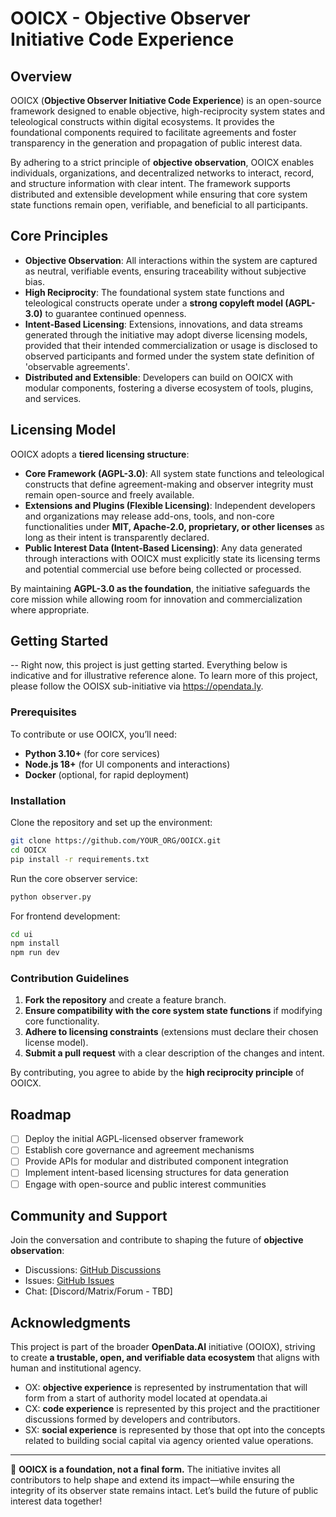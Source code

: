 # OOICX - Objective Observer Initiative Code Experience

## Overview

OOICX (**Objective Observer Initiative Code Experience**) is an open-source framework designed to enable objective, high-reciprocity system states and teleological constructs within digital ecosystems. It provides the foundational components required to facilitate agreements and foster transparency in the generation and propagation of public interest data.

By adhering to a strict principle of **objective observation**, OOICX enables individuals, organizations, and decentralized networks to interact, record, and structure information with clear intent. The framework supports distributed and extensible development while ensuring that core system state functions remain open, verifiable, and beneficial to all participants.

## Core Principles

- **Objective Observation**: All interactions within the system are captured as neutral, verifiable events, ensuring traceability without subjective bias.
- **High Reciprocity**: The foundational system state functions and teleological constructs operate under a **strong copyleft model (AGPL-3.0)** to guarantee continued openness.
- **Intent-Based Licensing**: Extensions, innovations, and data streams generated through the initiative may adopt diverse licensing models, provided that their intended commercialization or usage is disclosed to observed participants and formed under the system state definition of 'observable agreements'.
- **Distributed and Extensible**: Developers can build on OOICX with modular components, fostering a diverse ecosystem of tools, plugins, and services.

## Licensing Model

OOICX adopts a **tiered licensing structure**:

- **Core Framework (AGPL-3.0)**: All system state functions and teleological constructs that define agreement-making and observer integrity must remain open-source and freely available.
- **Extensions and Plugins (Flexible Licensing)**: Independent developers and organizations may release add-ons, tools, and non-core functionalities under **MIT, Apache-2.0, proprietary, or other licenses** as long as their intent is transparently declared.
- **Public Interest Data (Intent-Based Licensing)**: Any data generated through interactions with OOICX must explicitly state its licensing terms and potential commercial use before being collected or processed.

By maintaining **AGPL-3.0 as the foundation**, the initiative safeguards the core mission while allowing room for innovation and commercialization where appropriate.

## Getting Started

-- Right now, this project is just getting started. Everything below is indicative and for illustrative reference alone. To learn more of this project, please follow the OOISX sub-initiative via https://opendata.ly.

### Prerequisites

To contribute or use OOICX, you’ll need:
- **Python 3.10+** (for core services)
- **Node.js 18+** (for UI components and interactions)
- **Docker** (optional, for rapid deployment)

### Installation

Clone the repository and set up the environment:

```sh
git clone https://github.com/YOUR_ORG/OOICX.git
cd OOICX
pip install -r requirements.txt
```

Run the core observer service:

```sh
python observer.py
```

For frontend development:

```sh
cd ui
npm install
npm run dev
```

### Contribution Guidelines

1. **Fork the repository** and create a feature branch.
2. **Ensure compatibility with the core system state functions** if modifying core functionality.
3. **Adhere to licensing constraints** (extensions must declare their chosen license model).
4. **Submit a pull request** with a clear description of the changes and intent.

By contributing, you agree to abide by the **high reciprocity principle** of OOICX.

## Roadmap

- [ ] Deploy the initial AGPL-licensed observer framework
- [ ] Establish core governance and agreement mechanisms
- [ ] Provide APIs for modular and distributed component integration
- [ ] Implement intent-based licensing structures for data generation
- [ ] Engage with open-source and public interest communities

## Community and Support

Join the conversation and contribute to shaping the future of **objective observation**:
- Discussions: [GitHub Discussions](https://github.com/YOUR_ORG/OOICX/discussions)
- Issues: [GitHub Issues](https://github.com/YOUR_ORG/OOICX/issues)
- Chat: [Discord/Matrix/Forum - TBD]

## Acknowledgments

This project is part of the broader **OpenData.AI** initiative (OOIOX), striving to create **a trustable, open, and verifiable data ecosystem** that aligns with human and institutional agency.

- OX: **objective experience** is represented by instrumentation that will form from a start of authority model located at opendata.ai
- CX: **code experience** is represented by this project and the practitioner discussions formed by developers and contributors.
- SX: **social experience** is represented by those that opt into the concepts related to building social capital via agency oriented value operations.

---

🚀 **OOICX is a foundation, not a final form.** The initiative invites all contributors to help shape and extend its impact—while ensuring the integrity of its observer state remains intact. Let’s build the future of public interest data together!
